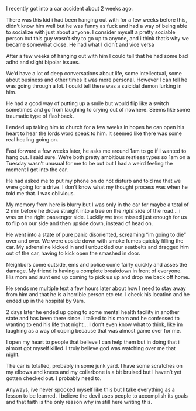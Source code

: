 I recently got into a car accident about 2 weeks ago.

There was this kid i had been hanging out with for a few weeks before this, didn’t know him well but he was funny as fuck and had a way of being able to socialize with just about anyone. I consider myself a pretty sociable person but this guy wasn’t shy to go up to anyone, and i think that’s why we became somewhat close. He had what I didn’t and vice versa

After a few weeks of hanging out with him I could tell that he had some bad adhd and slight bipolar issues.

We’d have a lot of deep conversations about life, some intellectual, some about business and other times it was more personal. However I can tell he was going through a lot. I could tell there was a suicidal demon lurking in him. 

He had a good way of putting up a smile but would flip like a switch sometimes and go from laughing to crying out of nowhere. Seems like some traumatic type of flashback.

I ended up taking him to church for a few weeks in hopes he can open his heart to hear the lords word speak to him. It seemed like there was some real healing going on. 

Fast forward a few weeks later, he asks me around 1am to go if I wanted to hang out. I said sure. We’re both pretty ambitious restless types so 1am on a Tuesday wasn’t unusual for me to be out but I had a weird feeling the moment I got into the car.

He had asked me to put my phone on do not disturb and told me that we were going for a drive. I don’t know what my thought process was when he told me that. I was oblivious. 

My memory from here is blurry but I was only in the car for maybe a total of 2 min before he drove straight into a tree on the *right* side of the road… i was on the right passenger side. Luckily we tree missed just enough for us to flip on our side and then upside down, instead of head on. 

He went into a state of pure panic disoriented, screaming “im going to die” over and over. We were upside down with smoke fumes quickly filling the car. My adrenaline kicked in and i unbuckled our seatbelts and dragged him out of the car, having to kick open the smashed in door. 

Neighbors come outside, ems and police come fairly quickly and asses the damage. My friend is having a complete breakdown in front of everyone. His mom and aunt end up coming to pick us up and drop me back off home.

He sends me multiple text a few hours later about how I need to stay away from him  and that he is a horrible person etc etc. I check his location and he ended up in the hospital by 9am. 

2 days later he ended up going to some mental health facility in another state and has been there since. I talked to his mom and he confessed to wanting to end his life that night… I don’t even know what to think, like im laughing as a way of coping because that was almost game over for me.

I open my heart to people that believe I can help them but in doing that i almost got myself killed.
I truly believe god was watching over me that night.

The car is totalled, probably in some junk yard. I have some scratches on my elbows and knees and my collarbone is a bit bruised but I haven’t yet gotten checked out. I probably need to.

Anyways, ive never spooked myself like this but I take everything as a lesson to be learned. I believe the devil uses people to accomplish its goals and that faith is the only reason why im still here writing this. 

